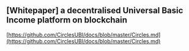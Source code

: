 ## [Whitepaper] a decentralised Universal Basic Income platform on blockchain
  
  [https://github.com/CirclesUBI/docs/blob/master/Circles.md](https://github.com/CirclesUBI/docs/blob/master/Circles.md)